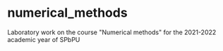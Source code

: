 # numerical_methods
Laboratory work on the course "Numerical methods" for the 2021-2022 academic year of SPbPU

